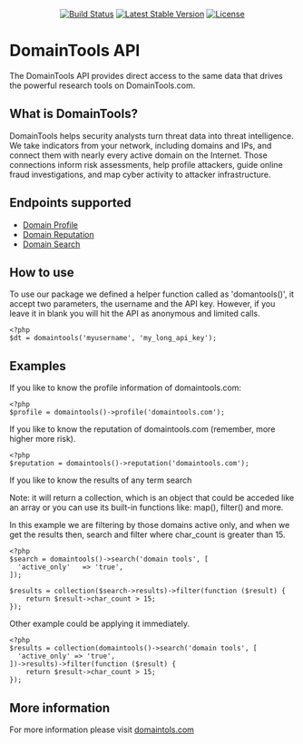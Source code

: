 <p align="center">
<a href="https://travis-ci.org/mgocobachi/domaintools-api"><img src="https://travis-ci.org/mgocobachi/domaintools-api.svg" alt="Build Status"></a>
<a href="https://packagist.org/packages/mgocobachi/domaintools-api"><img src="https://poser.pugx.org/mgocobachi/domaintools-api/v/stable.svg" alt="Latest Stable Version"></a>
<a href="https://packagist.org/packages/mgocobachi/domaintools-api"><img src="https://poser.pugx.org/mgocobachi/domaintools-api/license.svg" alt="License"></a>
</p>

# DomainTools API

The DomainTools API provides direct access to the same data that drives the powerful research tools on DomainTools.com.

## What is DomainTools?

DomainTools helps security analysts turn threat data into threat intelligence. We take indicators from your network, including domains and IPs, and connect them with nearly every active domain on the Internet. Those connections inform risk assessments, help profile attackers, guide online fraud investigations, and map cyber activity to attacker infrastructure.

## Endpoints supported

* [Domain Profile](http://www.domaintools.com/resources/api-documentation/domain-profile/)
* [Domain Reputation](http://www.domaintools.com/resources/api-documentation/reputation/)
* [Domain Search](http://www.domaintools.com/resources/api-documentation/domain-search/)

## How to use

To use our package we defined a helper function called as 'domantools()', it
accept two parameters, the username and the API key. However, if you leave it
in blank you will hit the API as anonymous and limited calls.

```
<?php
$dt = domaintools('myusername', 'my_long_api_key');
```

## Examples

If you like to know the profile information of domaintools.com:
```
<?php
$profile = domaintools()->profile('domaintools.com');
```

If you like to know the reputation of domaintools.com (remember, more higher more risk).

```
<?php
$reputation = domaintools()->reputation('domaintools.com');
```

If you like to know the results of any term search

Note: it will return a collection, which is an object that could be acceded like
an array or you can use its built-in functions like: map(), filter() and more.

In this example we are filtering by those domains active only, and when
we get the results then, search and filter where char_count is greater than 15.

```
<?php
$search = domaintools()->search('domain tools', [
  'active_only'   => 'true',
]);

$results = collection($search->results)->filter(function ($result) {
    return $result->char_count > 15;
});
```

Other example could be applying it immediately.
```
<?php
$results = collection(domaintools()->search('domain tools', [
  'active_only' => 'true',
])->results)->filter(function ($result) {
    return $result->char_count > 15;
});
```


## More information

For more information please visit [domaintols.com](http://www.domaintools.com/company/contact/)
